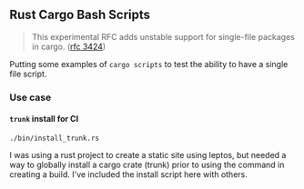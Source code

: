 ## Rust Cargo Bash Scripts

> This experimental RFC adds unstable support for single-file packages in cargo. ([rfc 3424](https://rust-lang.github.io/rfcs/3424-cargo-script.html))

Putting some examples of `cargo scripts` to test the ability to have a single file script.

### Use case

#### `trunk` install for CI

`./bin/install_trunk.rs`

I was using a rust project to create a static site using leptos, but needed a way to globally install a cargo crate (trunk) prior to using the command in creating a build. I've included the install script here with others.

